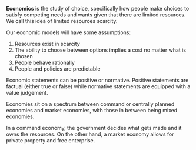 **Economics** is the study of choice, specifically how people make choices to satisfy competing needs and wants given that there are limited resources. We call this idea of limited resources scarcity.

Our economic models will have some assumptions:

1. Resources exist in scarcity
2. The ability to choose between options implies a cost no matter what is chosen
3. People behave rationally
4. People and policies are predictable

Economic statements can be positive or normative. Positive statements are factual (either true or false) while normative statements are equipped with a value judgement.

Economies sit on a spectrum between command or centrally planned economies and market economies, with those in between being mixed economies. 

In a command economy, the government decides what gets made and it owns the resources. On the other hand, a market economy allows for private property and free enterprise.

